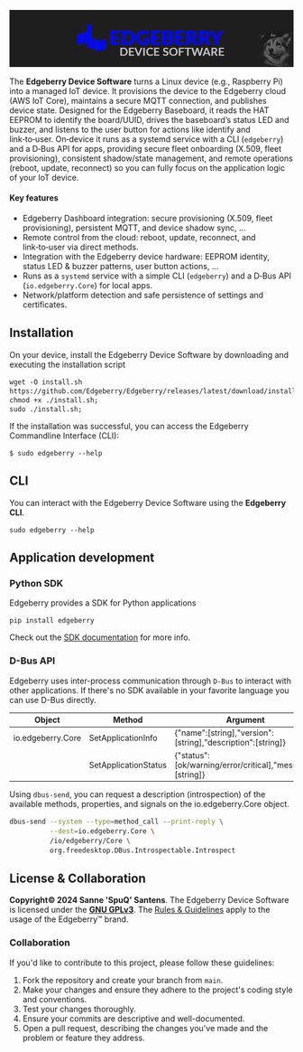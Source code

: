 ![Edgeberry Banner](https://raw.githubusercontent.com/Edgeberry/.github/main/brand/Edgeberry_banner_device_software.png)

The **Edgeberry Device Software** turns a Linux device (e.g., Raspberry Pi) into a managed IoT device. It provisions the device to the Edgeberry cloud (AWS IoT Core), maintains a secure MQTT connection, and publishes device state. Designed for the Edgeberry Baseboard, it reads the HAT EEPROM to identify the board/UUID, drives the baseboard’s status LED and buzzer, and listens to the user button for actions like identify and link‑to‑user. On‑device it runs as a systemd service with a CLI (`edgeberry`) and a D‑Bus API for apps, providing secure fleet onboarding (X.509, fleet provisioning), consistent shadow/state management, and remote operations (reboot, update, reconnect) so you can fully focus on the application logic of your IoT device.

#### Key features
- Edgeberry Dashboard integration: secure provisioning (X.509, fleet provisioning), persistent MQTT, and device shadow sync, ...
- Remote control from the cloud: reboot, update, reconnect, and link‑to‑user via direct methods.
- Integration with the Edgeberry device hardware: EEPROM identity, status LED & buzzer patterns, user button actions, ...
- Runs as a `systemd` service with a simple CLI (`edgeberry`) and a D‑Bus API (`io.edgeberry.Core`) for local apps.
- Network/platform detection and safe persistence of settings and certificates.

## Installation
On your device, install the Edgeberry Device Software by downloading and executing the installation script
```
wget -O install.sh https://github.com/Edgeberry/Edgeberry/releases/latest/download/install.sh;
chmod +x ./install.sh;
sudo ./install.sh;
```
If the installation was successful, you can access the Edgeberry Commandline Interface (CLI):
```
$ sudo edgeberry --help
```

## CLI
You can interact with the Edgeberry Device Software using the **Edgeberry CLI**.
```
sudo edgeberry --help
```

## Application development
### Python SDK
Edgeberry provides a SDK for Python applications
```
pip install edgeberry
```
Check out the [SDK documentation](https://github.com/Edgeberry/Edgeberry-Python-SDK) for more info.

### D-Bus API
Edgeberry uses inter-process communication through `D-Bus` to interact with other applications. If there's no SDK available in your favorite language 
you can use D-Bus directly.

| Object           | Method              | Argument                                                    | 
|------------------|---------------------|-------------------------------------------------------------|
|io.edgeberry.Core |SetApplicationInfo   | {"name":[string],"version":[string],"description":[string]} |
|                  |SetApplicationStatus | {"status":[ok/warning/error/critical],"message":[string]}   |

Using `dbus-send`, you can request a description (introspection) of the available methods, properties, and signals on the io.edgeberry.Core object. 
```sh
dbus-send --system --type=method_call --print-reply \
          --dest=io.edgeberry.Core \
          /io/edgeberry/Core \
          org.freedesktop.DBus.Introspectable.Introspect
```

## License & Collaboration
**Copyright© 2024 Sanne 'SpuQ' Santens**. The Edgeberry Device Software is licensed under the **[GNU GPLv3](LICENSE.txt)**. The [Rules & Guidelines](https://github.com/Edgeberry/.github/blob/main/brand/Edgeberry_Trademark_Rules_and_Guidelines.md) apply to the usage of the Edgeberry™ brand.

### Collaboration

If you'd like to contribute to this project, please follow these guidelines:
1. Fork the repository and create your branch from `main`.
2. Make your changes and ensure they adhere to the project's coding style and conventions.
3. Test your changes thoroughly.
4. Ensure your commits are descriptive and well-documented.
5. Open a pull request, describing the changes you've made and the problem or feature they address.